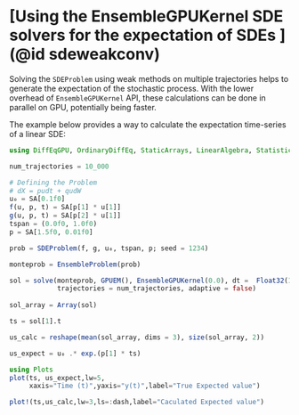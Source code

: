 # [Using the EnsembleGPUKernel SDE solvers for the expectation of SDEs ](@id sdeweakconv)

Solving the `SDEProblem` using weak methods on multiple trajectories helps to generate the expectation of the stochastic process.
With the lower overhead of `EnsembleGPUKernel` API, these calculations can be done in parallel on GPU, potentially being faster.

The example below provides a way to calculate the expectation time-series of a linear SDE:

```julia
using DiffEqGPU, OrdinaryDiffEq, StaticArrays, LinearAlgebra, Statistics

num_trajectories = 10_000

# Defining the Problem
# dX = pudt + qudW
u₀ = SA[0.1f0]
f(u, p, t) = SA[p[1] * u[1]]
g(u, p, t) = SA[p[2] * u[1]]
tspan = (0.0f0, 1.0f0)
p = SA[1.5f0, 0.01f0]

prob = SDEProblem(f, g, u₀, tspan, p; seed = 1234)

monteprob = EnsembleProblem(prob)

sol = solve(monteprob, GPUEM(), EnsembleGPUKernel(0.0), dt =  Float32(1//2^8),
            trajectories = num_trajectories, adaptive = false)
        
sol_array = Array(sol)

ts = sol[1].t

us_calc = reshape(mean(sol_array, dims = 3), size(sol_array, 2))

us_expect = u₀ .* exp.(p[1] * ts)

using Plots
plot(ts, us_expect,lw=5,
     xaxis="Time (t)",yaxis="y(t)",label="True Expected value")

plot!(ts,us_calc,lw=3,ls=:dash,label="Caculated Expected value")
```
